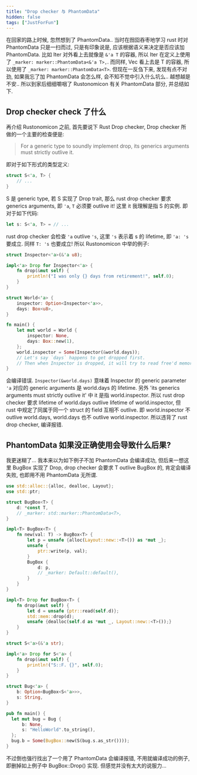 ```yaml
---
title: "Drop checker 与 PhantomData"
hidden: false
tags: ["JustForFun"]
---
```


在回家的路上时候, 忽然想到了 PhantomData.. 当时在囫囵吞枣地学习 rust 时对 PhantomData 只是一扫而过, 只是有印象说是, 应该根据语义来决定是否应该加 PhantomData. 比如 Iter 对外看上去就像是 `&'a T` 的容器, 所以 Iter 在定义上使用了 `_marker: marker::PhantomData<&'a T>,`. 而同样, Vec 看上去是 T 的容器, 所以使用了 `_marker: marker::PhantomData<T>`. 但现在一反刍下来, 发现有点不对劲, 如果我忘了加 PhantomData 会怎么样, 会不知不觉中引入什么坑么.. 越想越是不安.. 所以到家后细细嚼咽了 Rustonomicon 有关 PhantomData 部分, 并总结如下.

## Drop checker check 了什么

再介绍 Rustonomicon 之前, 首先要说下 Rust Drop checker, Drop checker 所做的一个主要的检查便是:

>   For a generic type to soundly implement drop, its generics arguments must strictly outlive it.

即对于如下形式的类型定义:

```rust
struct S<'a, T> {
    // ...
}
```

S 是 generic type, 若 S 实现了 Drop trait, 那么 rust drop checker 要求 generics arguments, 即 `'a`, `T` 必须要 outlive it! 这里 it 我理解是指 S 的实例. 即对于如下代码:

```rust
let s: S<'a, T> = // ...
```

rust drop checker 会检查 `'a` outlive `'s`, 这里 `'s` 表示着 s 的 lifetime, 即 `'a: 's` 要成立. 同样 `T: 's` 也要成立! 所以 Rustonomicon 中举的例子:

```rust
struct Inspector<'a>(&'a u8);

impl<'a> Drop for Inspector<'a> {
    fn drop(&mut self) {
        println!("I was only {} days from retirement!", self.0);
    }
}

struct World<'a> {
    inspector: Option<Inspector<'a>>,
    days: Box<u8>,
}

fn main() {
    let mut world = World {
        inspector: None,
        days: Box::new(1),
    };
    world.inspector = Some(Inspector(&world.days));
    // Let's say `days` happens to get dropped first.
    // Then when Inspector is dropped, it will try to read free'd memory!
}
```

会编译错误. `Inspector(&world.days)` 意味着 Inspector 的 generic parameter `'a` 对应的 generic arguments 是 world.days 的 lifetime. 另外 'its generics arguments must strictly outlive it' 中 it 是指 world.inspector. 所以 rust drop checker 要求 lifetime of world.days outlive lifetime of world.inspector, 但 rust 中规定了同属于同一个 struct 的 field 互相不 outlive. 即 world.inspector 不 outlive world.days, world.days 也不 outlive world.inspector. 所以违背了 rust drop checker, 编译报错.

## PhantomData 如果没正确使用会导致什么后果?

我更迷糊了... 我本来以为如下例子不加 PhantomData 会编译成功, 但后来一想这里 BugBox 实现了 Drop, drop checker 会要求 T outlive BugBox 的, 肯定会编译失败, 也即用不用 PhantomData 无所谓.

```rust
use std::alloc::{alloc, dealloc, Layout};
use std::ptr;

struct BugBox<T> {
    d: *const T,
    // _marker: std::marker::PhantomData<T>,
}

impl<T> BugBox<T> {
    fn new(val: T) -> BugBox<T> {
        let p = unsafe {alloc(Layout::new::<T>()) as *mut _};
        unsafe {
            ptr::write(p, val);
        }
        BugBox {
            d: p,
            // _marker: Default::default(),
        }
    }
}

impl<T> Drop for BugBox<T> {
    fn drop(&mut self) {
        let d = unsafe {ptr::read(self.d)};
        std::mem::drop(d);
        unsafe {dealloc(self.d as *mut _, Layout::new::<T>());}
    }
}

struct S<'a>(&'a str);

impl<'a> Drop for S<'a> {
    fn drop(&mut self) {
        println!("S::F. {}", self.0);
    }
}

struct Bug<'a> {
    b: Option<BugBox<S<'a>>>,
    s: String,
}

pub fn main() {
  let mut bug = Bug {
      b: None,
      s: "HelloWorld".to_string(),
  };
  bug.b = Some(BugBox::new(S(bug.s.as_str())));
}
```

不过倒也强行找出了一个用了 PhantomData 会编译报错, 不用就编译成功的例子, 即删掉如上例子中 BugBox::Drop() 实现. 但感觉并没有太大的说服力...





